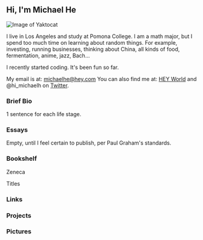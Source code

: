 ## Hi, I'm Michael He

![Image of Yaktocat](https://octodex.github.com/images/yaktocat.png)

I live in Los Angeles and study at Pomona College. I am a math major, but I spend too much time on learning about random things. For example, investing, running businesses, thinking about China, all kinds of food, fermentation, anime, jazz, Bach...

I recently started coding. It's been fun so far. 

My email is at: michaelhe@hey.com
You can also find me at: [HEY World](https://world.hey.com/michaelhe/) and @hi_michaelh on [Twitter](https://twitter.com/hi_michaelh).

### Brief Bio

1 sentence for each life stage.

### Essays

Empty, until I feel certain to publish, per Paul Graham's standards.


### Bookshelf

Zeneca

Titles

### Links


### Projects


### Pictures




